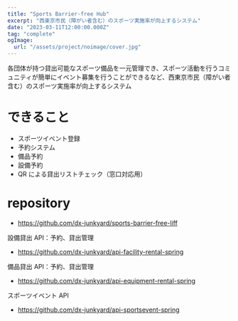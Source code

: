 ```yaml
---
title: "Sports Barrier-free Hub"
excerpt: "西東京市民（障がい者含む）のスポーツ実施率が向上するシステム"
date: "2023-03-11T12:00:00.000Z"
tag: "complete"
ogImage:
  url: "/assets/project/noimage/cover.jpg"
---
```


各団体が持つ貸出可能なスポーツ備品を一元管理でき、スポーツ活動を行うコミュニティが簡単にイベント募集を行うことができるなど、西東京市民（障がい者含む）のスポーツ実施率が向上するシステム

# できること

- スポーツイベント登録
- 予約システム
- 備品予約
- 設備予約
- QR による貸出リストチェック（窓口対応用）

# repository

- https://github.com/dx-junkyard/sports-barrier-free-liff

設備貸出 API：予約、貸出管理

- https://github.com/dx-junkyard/api-facility-rental-spring

備品貸出 API：予約、貸出管理

- https://github.com/dx-junkyard/api-equipment-rental-spring

スポーツイベント API

- https://github.com/dx-junkyard/api-sportsevent-spring
